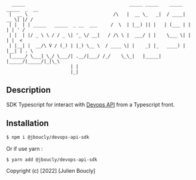 ```
  _____                                       _____ _____    _____ _____  _  __
 |  __ \                                /\   |  __ \_   _|  / ____|  __ \| |/ /
 | |  | | _____   _____  _ __  ___     /  \  | |__) || |   | (___ | |  | | ' /
 | |  | |/ _ \ \ / / _ \| '_ \/ __|   / /\ \ |  ___/ | |    \___ \| |  | |  <
 | |__| |  __/\ V / (_) | |_) \__ \  / ____ \| |    _| |_   ____) | |__| | . \
 |_____/ \___| \_/ \___/| .__/|___/ /_/    \_\_|   |_____| |_____/|_____/|_|\_\
                        | |
                        |_|
```

## Description

SDK Typescript for interact with [Devops API](https://github.com/jboucly/Devops-API) from a Typescript front.

## Installation

```bash
$ npm i @jboucly/devops-api-sdk
```

Or if use yarn :

```bash
$ yarn add @jboucly/devops-api-sdk
```

Copyright (c) [2022] [Julien Boucly]
